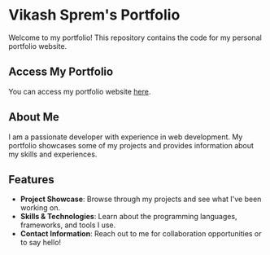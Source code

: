 # Vikash Sprem's Portfolio

Welcome to my portfolio! This repository contains the code for my personal portfolio website.

## Access My Portfolio

You can access my portfolio website [here](https://vikashSprem.github.io).

## About Me

I am a passionate developer with experience in web development. My portfolio showcases some of my projects and provides information about my skills and experiences.

## Features

- **Project Showcase**: Browse through my projects and see what I've been working on.
- **Skills & Technologies**: Learn about the programming languages, frameworks, and tools I use.
- **Contact Information**: Reach out to me for collaboration opportunities or to say hello!
